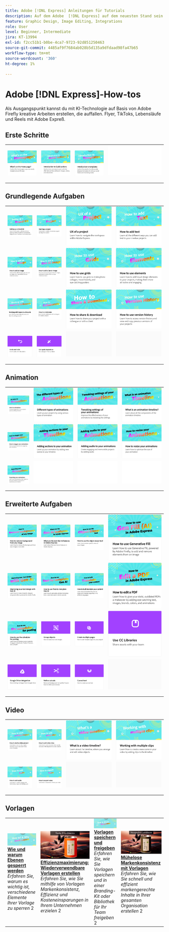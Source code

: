 ```yaml
---
title: Adobe [!DNL Express] Anleitungen für Tutorials
description: Auf dem Adobe  [!DNL Express] auf dem neuesten Stand sein
feature: Graphic Design, Image Editing, Integrations
role: User
level: Beginner, Intermediate
jira: KT-13994
exl-id: f2cc51b1-b0be-4ca7-9723-92d851250463
source-git-commit: 4485af9f7684ab028b5d135a9dfdaad98fa47b65
workflow-type: tm+mt
source-wordcount: '360'
ht-degree: 1%

---
```


# Adobe [!DNL Express]-How-tos

Als Ausgangspunkt kannst du mit KI-Technologie auf Basis von Adobe Firefly kreative Arbeiten erstellen, die auffallen. Flyer, TikToks, Lebensläufe und Reels mit Adobe Expreß.

## Erste Schritte

<table style="table-layout:fixed">
<tr>
 <td>
      <a href="get-started.md">
         <img alt="Was befindet sich auf der Startseite?" src="assets/home-page.png" />
      </a>
 </td>
 <td>
      <a href="quick-actions.md">
         <img alt="Einführung in Schnellaktionen" src="assets/quick-actions.png" />
      </a>
 </td>
 <td>
      <a href="introduction-templates.md">
         <img alt="Einführung in Schnellaktionen" src="assets/introduction-templates.png" />
      </a>
 </td>
 <td>
      <img alt="Spacer" src="../assets/Whitespacer.png" />
      <div>
      <br>
   </td>
</tr>
</table>

## Grundlegende Aufgaben

<table style="table-layout:fixed">
<tr>
 <td>
      <a href="brand.md">
         <img alt="Branding-Elemente definieren." src="assets/brand.png" />
      </a>
  </td>
   <td>
      <a href="new-project.md">
         <img alt="Starten eines Projekts" src="assets/starting-a-project.png" />
      </a>
  </td>
   <td>
      <a href="workspace.md">
         <img alt="UX eines Projekts" src="assets/workspace.png" />
      </a>
  </td>
  <td>
      <a href="text-effects.md">
         <img alt="Text hinzufügen" src="assets/text-effects.png" />
      </a>
  </td>
</tr>
<tr>
   <td>
      <a href="image-effects.md">
         <img alt="Bild hinzufügen" src="assets/image-effects.png" />
      </a>
  </td>
   <td>
      <a href="add-gen-ai-image.md">
         <img alt="KI-Bild der Generation hinzufügen" src="assets/gen-ai-image.png" />
      </a>
  </td>
   <td>
      <a href="grids.md">
         <img alt="Raster verwenden" src="assets/grids.png" />
      </a>
  </td>
   <td>
         <a href="add-design-assets.md">
            <img alt="Verwenden von Elementen" src="assets/design-assets.png" />
         </a>
   </td>
</tr>
<tr>
   <td>
         <a href="layers.md">
            <img alt="Arbeiten mit Ebenen und Zeichenflächen" src="assets/layers.png" />
         </a>
   </td>
   <td>
   <a href="collaborate.md">
      <img alt="Zusammenarbeit" src="assets/collaborate.png" />
   </a>
   </td>
   <td>
   <a href="share.md">
      <img alt="Teilen und herunterladen" src="assets/share.png" />
   </a>
   </td>
   <td>
   <a href="version-history.md">
      <img alt="Versionsverlauf verwenden" src="assets/version-history.png" />
   </a>
   </td>
</tr>
<tr>
   <td>
      <a href="undo-redo.md">
         <img alt="Rückgängig machen und Wiederholen" src="assets/undo-redo.png" />
      </a>
   </td>
   <td>
      <a href="get-inspiration.md">
         <img alt="Kurze Inspirationsquelle" src="assets/inspiration.png" />
      </a>
  </td>
  <td>
      <img alt="Spacer" src="../assets/Gray_thumbnail.png" />
      <div>
      <br>
   </td>
   <td>
      <img alt="Spacer" src="../assets/Gray_thumbnail.png" />
      <div>
      <br>
   </td>
</tr>
</table>

## Animation

<table style="table-layout:fixed">
<tr>
   <td>
         <a href="intro-animation.md">
            <img alt="Einführung in Animationen" src="assets/intro-animations.png" />
         </a>
   </td>
  <td>
         <a href="different-types-animation.md">
            <img alt="Verschiedene Animationstypen" src="assets/different-animations.png" />
         </a>
   </td>
   <td>
         <a href="tweak-animation.md">
            <img alt="Einstellungen der Animationen anpassen" src="assets/tweaking-settings.png" />
         </a>
   </td>
   <td>
         <a href="animation-timeline.md">
            <img alt="Was ist die Zeitleiste der Animation?" src="assets/what-is-animation-timeline.png" />
         </a>
   </td>
</tr>
<tr>
   <td>
         <a href="stagger-animations.md">
            <img alt="Animationen zeitlich versetzen." src="assets/stagger-animations.png" />
         </a>
   </td>
   <td>
         <a href="add-sections-animation.md">
            <img alt="Hinzufügen von Abschnitten zu Ihrer Animation" src="assets/add-sections.png" />
         </a>
   </td>
   <td>
         <a href="audio-animation.md">
            <img alt="Hinzufügen von Audio zu Animationen" src="assets/add-audio.png" />
         </a>
   </td>
   <td>
         <a href="resize-animations.md">
            <img alt="Die Größe von Animationen ändern." src="assets/resize-animations.png" />
         </a>
   </td>
</tr>
<tr>
   <td>
         <a href="export-animations.md">
            <img alt="Exportieren Ihrer Animationen" src="assets/exporting-animations.png" />
         </a>
   </td>
   <td>
      <img alt="Spacer" src="../assets/Whitespacer.png" />
      <div>
      <br>
   </td>
    <td>
      <img alt="Spacer" src="../assets/Whitespacer.png" />
      <div>
      <br>
   </td>
    <td>
      <img alt="Spacer" src="../assets/Whitespacer.png" />
      <div>
      <br>
   </td>
</tr>
</table>

## Erweiterte Aufgaben

<table style="table-layout:fixed">
<tr>
   <td>
         <a href="remove-background.md">
            <img alt="Hintergrund aus Bildern entfernen" src="assets/background.png" />
         </a>
   </td>
   <td>
         <a href="intro-gen-ai.md">
            <img alt="Was sind die neuen Funktionen der Generation KI in der Adobe Expreß?" src="assets/intro-gen-ai.png" />
         </a>
   </td>
   <td>
         <a href="object-eraser.md">
            <img alt="Verwenden des Objektradiergummis" src="assets/object-eraser.png" />
         </a>
   </td>
   <td>
         <a href="generative-fill.md">
            <img alt="Verwenden der generativen Füllung" src="assets/gen-fill.png" />
         </a>
   </td>      
</tr>
<tr>
   <td>
      <a href="gen-text.md">
         <img alt="Text-Design mit Gen AI verbessern." src="assets/text-design.png" />
      </a>
   </td>
   <td>
      <a href="text-to-template.md">
         <img alt="So verwenden Sie Text-to-Template Gen AI" src="assets/text-to-template.png" />
      </a>
   </td>
   <td>
      <a href="bulk-translate.md">
         <img alt="Massenübersetzung Ihrer Inhalte" src="assets/bulk-translate.png" />
      </a>
   </td>
   <td>
      <a href="edit-a-pdf.md">
         <img alt="Bearbeiten einer PDF" src="assets/edit-pdf.png" />
      </a>
   </td>
</tr>
<tr>
   <td>
      <a href="schedule.md">
         <img alt="Planer für die Buchung verwenden" src="assets/schedule.png" />
      </a>
   </td>
   <td>
         <a href="group-objects.md">
            <img alt="Gruppieren von Objekten" src="assets/group-objects.png" />
         </a>
   </td>
   <td>
      <a href="multiple-pages.md">
         <img alt="Mehrere Seiten erstellen." src="assets/multiple-pages.png" />
      </a>
  </td>
  <td>
      <a href="cc-libraries.md">
         <img alt="CC Libraries verwenden" src="assets/cc-libraries.png" />
      </a>
  </td>
</tr>
<tr>
   <td>
      <a href="google-drive.md">
         <img alt="Integration mit Google Drive" src="assets/google-drive.png" />
      </a>
  </td>
  <td>
         <a href="refine-cutout.md">
            <img alt="Ausschnitt verfeinern." src="assets/cutouts.png" />
         </a>
   </td>
   <td>
         <a href="create-curved-text.md">
            <img alt="Erstellen von gebogenem Text" src="assets/curved-text.png" />
         </a>
   </td>
   <td>
    <img alt="Spacer" src="../assets/Gray_thumbnail.png" />
    <div>
    <br>
   </td>
</tr>
</table>

## Video

<table style="table-layout:fixed">
<tr>
   <td>
         <a href="start-video.md">
            <img alt="Videoprojekt anlegen" src="assets/start-video.png" />
         </a>
   </td>
  <td>
         <a href="add-video-clips.md">
            <img alt="Video-Clips hinzufügen" src="assets/add-video-clips.png" />
         </a>
   </td>
   <td>
         <a href="video-timeline.md">
            <img alt="Was ist eine Video-Timeline?" src="assets/video-timeline.png" />
         </a>
   </td>
   <td>
         <a href="multiple-clips.md">
            <img alt="Arbeiten mit mehreren Clips" src="assets/multiple-clips.png" />
         </a>
   </td>
</tr>
<tr>
  <td>
         <a href="add-audio-video.md">
            <img alt="Audio hinzufügen" src="assets/add-audio-video.png" />
         </a>
   </td>
    <td>
         <a href="export-video.md">
            <img alt="Videos exportieren" src="assets/export-video.png" />
         </a>
   </td>
   <td>
    <img alt="Spacer" src="../assets/Gray_thumbnail.png" />
    <div>
    <br>
   </td>
   <td>
    <img alt="Spacer" src="../assets/Gray_thumbnail.png" />
    <div>
    <br>
   </td>
</tr>
</table>

## Vorlagen

<table style="table-layout:fixed">
<tr>
   <td>
        <a href="lock-layers.md">
            <img alt="Sperren von Ebenen (Anleitung und Gründe)" src="assets/lock-layers.png" />
        </a>
        <div>
            <a href="lock-layers.md"><strong>Wie und warum Ebenen gesperrt werden</strong></a>
            </div>
            <em>Erfahren Sie, warum es wichtig ist, verschiedene Elemente Ihrer Vorlage zu sperren</em>
            2<br>
    </td>
    <td>
         <a href="create-templates.md">
            <img alt="Maximieren Sie die Effizienz: Erstellen Sie wiederverwendbare Vorlagen" src="assets/create-template.png" />
         </a>
         <div>
         <a href="create-templates.md"><strong>Effizienzmaximierung: Wiederverwendbare Vorlagen erstellen</strong></a>
         </div>
         <em>Erfahren Sie, wie Sie mithilfe von Vorlagen Markenkonsistenz, Effizienz und Kosteneinsparungen in Ihrem Unternehmen erzielen</em>
         2<br>
   </td>
   <td>
         <a href="share-templates.md">
            <img alt="Vorlagen speichern und freigeben" src="assets/share-templates.png" />
         </a>
         <div>
         <a href="share-templates.md"><strong>Vorlagen speichern und freigeben</strong></a>
         </div>
         <em>Erfahren Sie, wie Sie Vorlagen speichern und in einer Branding-Kit oder Bibliothek für Ihr Team freigeben</em>
         2<br>
   </td>
   <td>
         <a href="use-templates.md">
            <img alt="Einfache Markenkonsistenz mit Vorlagen." src="assets/use-templates.png" />
         </a>
         <div>
         <a href="use-templates.md"><strong>Mühelose Markenkonsistenz mit Vorlagen</strong></a>
         </div>
         <em>Erfahren Sie, wie Sie schnell und effizient markengerechte Inhalte in Ihrer gesamten Organisation erstellen</em>
         2<br>
   </td>
</tr>
</table>
